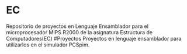 # EC
Repositorio de proyectos en Lenguaje Ensamblador para el microprocesador MIPS R2000 de la asignatura Estructura de Computadores(EC)
#Proyectos 
Proyectos en lenguaje ensamblador para utilizarlos en el simulador PCSpim.
